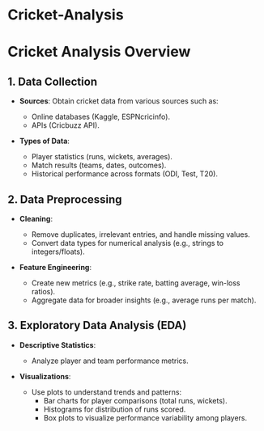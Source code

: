 # Cricket-Analysis

# Cricket Analysis Overview

## 1. Data Collection
- **Sources**: Obtain cricket data from various sources such as:
  - Online databases (Kaggle, ESPNcricinfo).
  - APIs (Cricbuzz API).
  
- **Types of Data**:
  - Player statistics (runs, wickets, averages).
  - Match results (teams, dates, outcomes).
  - Historical performance across formats (ODI, Test, T20).

## 2. Data Preprocessing
- **Cleaning**:
  - Remove duplicates, irrelevant entries, and handle missing values.
  - Convert data types for numerical analysis (e.g., strings to integers/floats).
  
- **Feature Engineering**:
  - Create new metrics (e.g., strike rate, batting average, win-loss ratios).
  - Aggregate data for broader insights (e.g., average runs per match).

## 3. Exploratory Data Analysis (EDA)
- **Descriptive Statistics**:
  - Analyze player and team performance metrics.
  
- **Visualizations**:
  - Use plots to understand trends and patterns:
    - Bar charts for player comparisons (total runs, wickets).
    - Histograms for distribution of runs scored.
    - Box plots to visualize performance variability among players.
